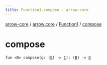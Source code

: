 ```yaml
---
title: Function1.compose - arrow-core
---
```


[arrow-core](../../index.html) / [arrow.core](../index.html) / [Function1](index.html) / [compose](./compose.html)

# compose

`fun <B> compose(g: (`[`B`](compose.html#B)`) -> `[`I`](index.html#I)`): (`[`B`](compose.html#B)`) -> `[`O`](index.html#O)